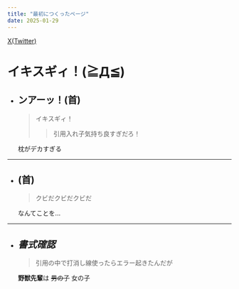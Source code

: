 ```yaml
---
title: "最初につくったページ"
date: 2025-01-29
---
```

[X(Twitter)](https://x.com/Yuzetsu_)
# イキスギィ！(≧Д≦)
  - ## ンアーッ！(首)
    > イキスギィ！
    > > 引用入れ子気持ち良すぎだろ！

    枕がデカすぎる
***
  - ## (首)
    > クビだクビだクビだ

    なんてことを...
***
  - ## ***書式確認***
    > 引用の中で打消し線使ったらエラー起きたんだが

    **野獣先輩**は ~~男の子~~ 女の子
